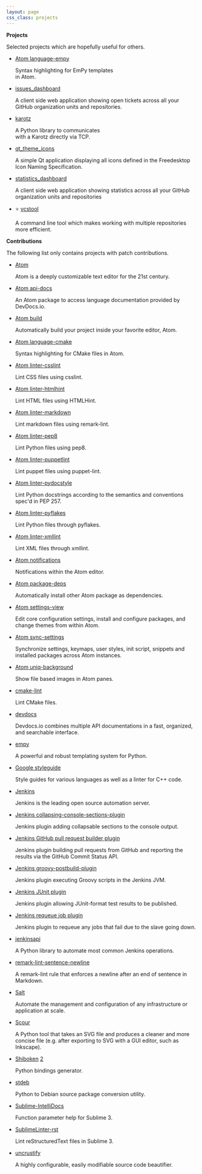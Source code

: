 ```yaml
---
layout: page
css_class: projects
---
```


**Projects**

Selected projects which are hopefully useful for others.

* [Atom language-empy](https://github.com/dirk-thomas/language-empy)

  Syntax highlighting for EmPy templates  
  in Atom.

* [issues_dashboard](https://github.com/dirk-thomas/issues_dashboard)

  A client side web application showing open tickets across all your GitHub organization units and repositories.

* [karotz](https://github.com/dirk-thomas/karotz)

  A Python library to communicates  
  with a Karotz directly via TCP.

* [qt_theme_icons](https://github.com/dirk-thomas/qt_theme_icons)

  A simple Qt application displaying all icons defined in the Freedesktop Icon Naming Specification.

* [statistics_dashboard](https://github.com/dirk-thomas/statistics_dashboard)

  A client side web application showing statistics across all your GitHub organization units and repositories

* :star: [vcstool](https://github.com/dirk-thomas/vcstool)

  A command line tool which makes working with multiple repositories more efficient.

**Contributions**

The following list only contains projects with patch contributions.

* [Atom](https://github.com/atom/atom/issues?q=author%3Adirk-thomas)

  Atom is a deeply customizable text editor for the 21st century.

* [Atom api-docs](https://github.com/sharvil/api-docs/issues?q=author%3Adirk-thomas)

  An Atom package to access language documentation provided by DevDocs.io.

* [Atom build](https://github.com/noseglid/atom-build/issues?q=author%3Adirk-thomas)

  Automatically build your project inside your favorite editor, Atom.

* [Atom language-cmake](https://github.com/lucas-clemente/language-cmake/issues?q=author%3Adirk-thomas)

  Syntax highlighting for CMake files in Atom.

* [Atom linter-csslint](https://github.com/AtomLinter/linter-csslint/issues?q=author%3Adirk-thomas)

  Lint CSS files using csslint.

* [Atom linter-htmlhint](https://github.com/AtomLinter/linter-htmlhint/issues?q=author%3Adirk-thomas)

  Lint HTML files using HTMLHint.

* [Atom linter-markdown](https://github.com/AtomLinter/linter-markdown/issues?q=author%3Adirk-thomas)

  Lint markdown files using remark-lint.

* [Atom linter-pep8](https://github.com/AtomLinter/linter-pep8/issues?q=author%3Adirk-thomas)

  Lint Python files using pep8.

* [Atom linter-puppetlint](https://github.com/AtomLinter/linter-puppet-lint/issues?q=author%3Adirk-thomas)

  Lint puppet files using puppet-lint.

* [Atom linter-pydocstyle](https://github.com/AtomLinter/linter-pydocstyle/issues?q=author%3Adirk-thomas)

  Lint Python docstrings according to the semantics and conventions spec'd in PEP 257.

* [Atom linter-pyflakes](https://github.com/AtomLinter/linter-pyflakes/issues?q=author%3Adirk-thomas)

  Lint Python files through pyflakes.

* [Atom linter-xmllint](https://github.com/AtomLinter/linter-xmllint/issues?q=author%3Adirk-thomas)

  Lint XML files through xmllint.

* [Atom notifications](https://github.com/atom/notifications/issues?q=author%3Adirk-thomas)

  Notifications within the Atom editor.

* [Atom package-deps](https://github.com/steelbrain/package-deps/issues?q=author%3Adirk-thomas)

  Automatically install other Atom package as dependencies.

* [Atom settings-view](https://github.com/atom/settings-view/issues?q=author%3Adirk-thomas)

  Edit core configuration settings, install and configure packages, and change themes from within Atom.

* [Atom sync-settings](https://github.com/atom-community/sync-settings/issues?q=author%3Adirk-thomas)

  Synchronize settings, keymaps, user styles, init script, snippets and installed packages across Atom instances.

* [Atom uniq-background](https://github.com/negipo/uniq-background/issues?q=author%3Adirk-thomas)

  Show file based images in Atom panes.

* [cmake-lint](https://github.com/richq/cmake-lint/issues?q=author%3Adirk-thomas)

  Lint CMake files.

* [devdocs](https://github.com/Thibaut/devdocs/issues?q=author%3Adirk-thomas)

  Devdocs.io combines multiple API documentations in a fast, organized, and searchable interface.

* [empy](http://www.alcyone.com/software/empy/)

  A powerful and robust templating system for Python.

* [Google styleguide](https://github.com/google/styleguide/issues?q=author%3Adirk-thomas)

  Style guides for various languages as well as a linter for C++ code.

* [Jenkins](https://github.com/jenkinsci/jenkins/issues?q=author%3Adirk-thomas)

  Jenkins is the leading open source automation server.

* [Jenkins collapsing-console-sections-plugin](https://github.com/jenkinsci/collapsing-console-sections-plugin/issues?q=author%3Adirk-thomas)

  Jenkins plugin adding collapsable sections to the console output.

* [Jenkins GitHub pull request builder plugin](https://github.com/janinko/ghprb/issues?q=author%3Adirk-thomas)

  Jenkins plugin building pull requests from GitHub and reporting the results via the GitHub Commit Status API.

* [Jenkins groovy-postbuild-plugin](https://github.com/jenkinsci/groovy-postbuild-plugin/issues?q=author%3Adirk-thomas)

  Jenkins plugin executing Groovy scripts in the Jenkins JVM.

* [Jenkins JUnit plugin](https://github.com/jenkinsci/junit-plugin/issues?q=author%3Adirk-thomas)

  Jenkins plugin allowing JUnit-format test results to be published.

* [Jenkins requeue job plugin](https://github.com/jenkinsci/jobrequeue-plugin/issues?q=author%3Adirk-thomas)

  Jenkins plugin to requeue any jobs that fail due to the slave going down.

* [jenkinsapi](https://github.com/pycontribs/jenkinsapi/issues?q=author%3Adirk-thomas)

  A Python library to automate most common Jenkins operations.

* [remark-lint-sentence-newline](https://github.com/chcokr/remark-lint-sentence-newline/issues?q=author%3Adirk-thomas)

  A remark-lint rule that enforces a newline after an end of sentence in Markdown.

* [Salt](https://github.com/saltstack/salt/issues?q=author%3Adirk-thomas)

  Automate the management and configuration of any infrastructure or application at scale.

* [Scour](https://github.com/scour-project/scour/issues?&q=author%3Adirk-thomas)

  A Python tool that takes an SVG file and produces a cleaner and more concise file (e.g. after exporting to SVG with a GUI editor, such as Inkscape).

* [Shiboken](https://github.com/PySide/shiboken/issues?q=author%3Adirk-thomas) [2](https://github.com/PySide/shiboken2/issues?q=author%3Adirk-thomas)

  Python bindings generator.

* [stdeb](https://github.com/astraw/stdeb/issues?q=author%3Adirk-thomas)

  Python to Debian source package conversion utility.

* [Sublime-IntelliDocs](https://github.com/shortcutme/Sublime-IntelliDocs/issues?q=author%3Adirk-thomas)

  Function parameter help for Sublime 3.

* [SublimeLinter-rst](https://github.com/SublimeLinter/SublimeLinter-rst/issues?q=author%3Adirk-thomas)

  Lint reStructuredText files in Sublime 3.

* [uncrustify](https://github.com/uncrustify/uncrustify/issues?q=author%3Adirk-thomas)

  A highly configurable, easily modifiable source code beautifier.
